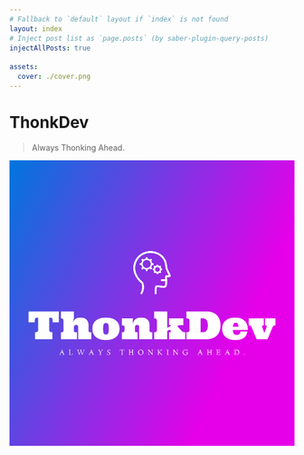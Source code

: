 ```yaml
---
# Fallback to `default` layout if `index` is not found
layout: index
# Inject post list as `page.posts` (by saber-plugin-query-posts)
injectAllPosts: true

assets:
  cover: ./cover.png
---
```


# ThonkDev
> Always Thonking Ahead.

![img](../logo.png)
